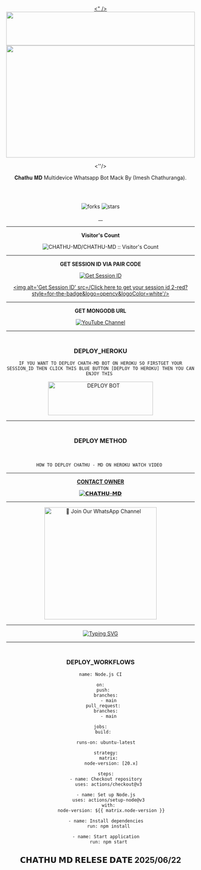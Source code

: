 <div align="center">

 <p align="center">
<a href="https://git.io/typing-svg"><" /></a>


 <img src="" height="90" width="100%">
 <br>
 
<img src="" height="300" width="100%">

<br>

<a><''/></a>

𝐂𝐡𝐚𝐭𝐡𝐮 𝐌𝐃 Multidevice Whatsapp Bot Mack By (Imesh Chathuranga).

<a><img src=''/></a>

<br>

![forks]()            ![stars]()

<p align="center">
  <a href="https://github.com/CHATHU-MD/CHATHU-MD">
    <img src="">

  </a>
  <a href="https://github.com/CHATHU-MD/CHATHU-MD">
    <img src="">

  </a>
  <a href="https://github.com/CHATHU-MD/CHATHU-MD">
    <img src="">

  </a>
  <a href="https://github.com/CHATHU-MD/CHATHU-MD">
    <img src="">

  </a>
  </p>
 <hr>
 
 <b>Visitor's Count</b>
 
<p align="center"><img src="" alt="CHATHU-MD/CHATHU-MD :: Visitor's Count" old_src="https://profile-counter.glitch.me/{CHATHU-MD}/count.svg" /></p>
 
<hr>

<b>GET SESSION ID VIA PAIR CODE </b>

<a href='https://chathu-md-j3jq.onrender.com' target="_blank"><img alt='Get Session ID' src='/Click here to get your session id 1-blue?style=for-the-badge&logo=opencv&logoColor=white'/></a>

<a href='https://Chathu-Md web-69ef41909ab5.herokuapp.com/' target="_blank"><img alt='Get Session ID' src=/Click here to get your session id 2-red?style=for-the-badge&logo=opencv&logoColor=white'/></a>

<hr>

<b>GET MONGODB URL</b>
    
<a href="--" target="_blank">
    <img src="" alt="YouTube Channel"></a>
 
<hr>

### <br>   DEPLOY_HEROKU 

`IF YOU WANT TO DEPLOY CHATH-MD BOT ON HEROKU SO FIRSTGET YOUR SESSION_ID THEN CLICK THIS BLUE BUTTON [DEPLOY TO HEROKU] THEN YOU CAN ENJOY THIS `

 
<a href="https://dashboard.heroku.com/new-app?template=https://github.com/CHATHU-MD/SCHATHU-MD" target="blank"><img align="center" src="" alt="DEPLOY BOT" height="90" width="280" /></a>

<hr>

### <br>  DEPLOY METHOD 

<br>

` HOW TO DEPLOY CHATHU - MD ON HEROKU WATCH VIDEO  `

<p align="center">
   <a href="Enter You Yt URl"
    </a>
</p>

<hr>

<b>CONTACT OWNER</b>

[![𝗖𝗛𝗔𝗧𝗛𝗨-𝗠𝗗]()](https://wa.me/+94750893377)

<hr>

<a href="https://whatsapp.com/channel/0029VbAhEfaKLaHnxYcTvb3l"><img src="" alt="📎 Join Our WhatsApp Channel" width="300"></a>

<hr>

 </p>
    <p align="center">
<a href="https://git.io/typing-svg"><img src="https://readme-typing-svg.demolab.com?font=EB+Garamond&weight=800&size=28&duration=4000&pause=1000&random=false&width=435&lines=𝐖𝐄𝐋𝐂𝐎𝐌𝐄+𝐓𝐎+𝗖𝗛𝗔𝗧𝗛𝗨+𝗠𝗗++𝐁𝐎𝐓" alt="Typing SVG" /></a>

<hr>

### <br>   DEPLOY_WORKFLOWS 
```
name: Node.js CI

on:
  push:
    branches:
      - main
  pull_request:
    branches:
      - main

jobs:
  build:

    runs-on: ubuntu-latest

    strategy:
      matrix:
        node-version: [20.x]

    steps:
    - name: Checkout repository
      uses: actions/checkout@v3

    - name: Set up Node.js
      uses: actions/setup-node@v3
      with:
        node-version: ${{ matrix.node-version }}

    - name: Install dependencies
      run: npm install

    - name: Start application
      run: npm start
```

## 𝗖𝗛𝗔𝗧𝗛𝗨 𝗠𝗗 𝗥𝗘𝗟𝗘𝗦𝗘 𝗗𝗔𝗧𝗘 2025/06/22
